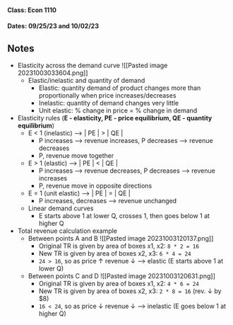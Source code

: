 #### Class: Econ 1110
#### Dates: 09/25/23 and 10/02/23

## Notes

- Elasticity across the demand curve
  ![[Pasted image 20231003033604.png]]
	- Elastic/inelastic and quantity of demand
		- Elastic: quantity demand of product changes more than proportionally when price increases/decreases
		- Inelastic: quantity of demand changes very little
		- Unit elastic: % change in price = % change in demand
- Elasticity rules (**E - elasticity, PE - price equilibrium, QE - quantity equilibrium**) 
	- E < 1 (inelastic) --> | PE | > | QE |
		- P increases --> revenue increases, P decreases --> revenue decreases
		- P, revenue move together
	- E > 1 (elastic) --> | PE | < | QE |
		- P increases --> revenue decreases, P decreases --> revenue increases
		- P, revenue move in opposite directions
	- E = 1 (unit elastic) --> | PE | = | QE |
		- P increases, decreases --> revenue unchanged
	- Linear demand curves
		- E starts above 1 at lower Q, crosses 1, then goes below 1 at higher Q
- Total revenue calculation example
	- Between points A and B
	  ![[Pasted image 20231003120137.png]]
		- Original TR is given by area of boxes x1, x2: `8 * 2 = 16`
		- New TR is given by area of boxes x2, x3: `6 * 4 = 24`
		- `24 > 16`, so as price ↑ revenue ↓ --> elastic (E starts above 1 at lower Q)
	- Between points C and D
	  ![[Pasted image 20231003120631.png]]
		- Original TR is given by area of boxes x1, x2: `4 * 6 = 24`
		- New TR is given by area of boxes x2, x3: `2 * 8 = 16` (rev. ↓ by $8)
		- `16 < 24`, so as price ↓ revenue ↓ --> inelastic (E goes below 1 at higher Q)